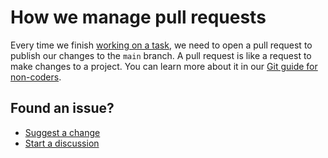 # How we manage pull requests

Every time we finish [working on a task](./managing-tasks.md), we need to open a pull request to publish our changes to the `main` branch.
A pull request is like a request to make changes to a project.
You can learn more about it in our [Git guide for non-coders](./git-for-non-coders.md).

## Found an issue?

- [Suggest a change](https://github.com/zoonk/handbook/edit/main/how-we-work/managing-prs.md)
- [Start a discussion](https://github.com/zoonk/handbook/discussions/new)
